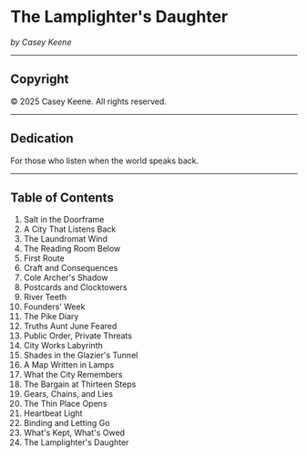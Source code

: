 # The Lamplighter's Daughter

*by Casey Keene*

---

## Copyright

© 2025 Casey Keene. All rights reserved.

---

## Dedication

For those who listen when the world speaks back.

---

## Table of Contents

1. Salt in the Doorframe
2. A City That Listens Back
3. The Laundromat Wind
4. The Reading Room Below
5. First Route
6. Craft and Consequences
7. Cole Archer's Shadow
8. Postcards and Clocktowers
9. River Teeth
10. Founders' Week
11. The Pike Diary
12. Truths Aunt June Feared
13. Public Order, Private Threats
14. City Works Labyrinth
15. Shades in the Glazier's Tunnel
16. A Map Written in Lamps
17. What the City Remembers
18. The Bargain at Thirteen Steps
19. Gears, Chains, and Lies
20. The Thin Place Opens
21. Heartbeat Light
22. Binding and Letting Go
23. What's Kept, What's Owed
24. The Lamplighter's Daughter
